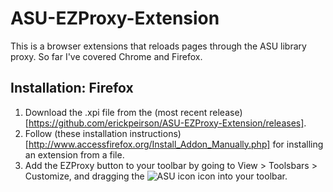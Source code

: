 ASU-EZProxy-Extension
=====================

This is a browser extensions that reloads pages through the ASU library proxy. So far I've covered Chrome and Firefox.

Installation: Firefox
---------------------

1. Download the .xpi file from the (most recent release)[https://github.com/erickpeirson/ASU-EZProxy-Extension/releases].
2. Follow (these installation instructions)[http://www.accessfirefox.org/Install_Addon_Manually.php] for installing an
extension from a file.
3. Add the EZProxy button to your toolbar by going to View > Toolsbars > Customize, and dragging the ![ASU icon](https://raw.github.com/erickpeirson/ASU-EZProxy-Extension/master/Firefox/ezproxy@asu.edu/chrome/skin/icon.png) icon into your toolbar.
